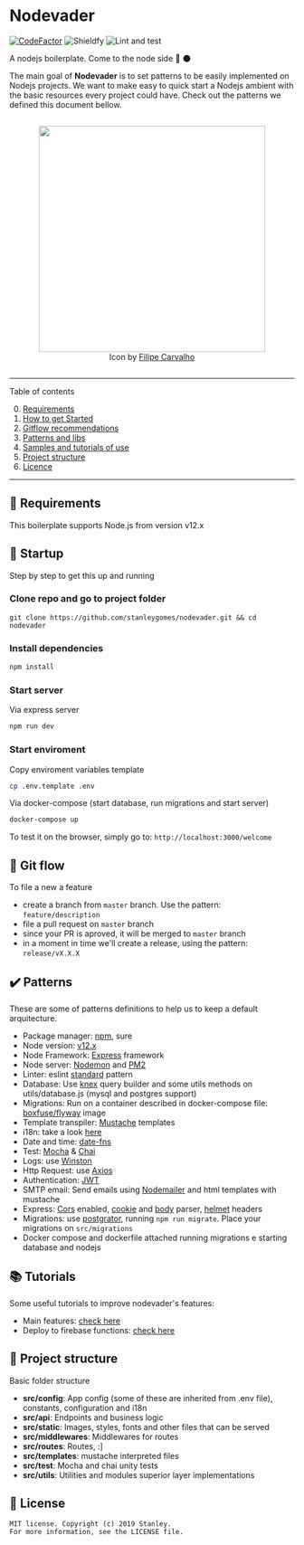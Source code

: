 # Nodevader

[![CodeFactor](https://www.codefactor.io/repository/github/stanleygomes/nodevader/badge)](https://www.codefactor.io/repository/github/stanleygomes/nodevader)
![Shieldfy](https://img.shields.io/badge/Shieldfy%20security%20-1%20issue-yellow)
![Lint and test](https://github.com/stanleygomes/nodevader/workflows/Lint%20and%20test/badge.svg)

A nodejs boilerplate. Come to the node side 🚀 🌑

The main goal of **Nodevader** is to set patterns to be easily implemented on Nodejs projects. We want to make easy to quick start a Nodejs ambient with the basic resources every project could have. Check out the patterns we defined this document bellow.

<p  align="center" style="padding:15px 0;">
	<img src="https://i.imgur.com/z9qKPnW.png" width="400px" />
  <br />
  Icon by <a href="https://dribbble.com/creativeflip" target="_blank">Filipe Carvalho</a>
</p>

*******
Table of contents

 0. [Requirements](#requirements)
 1. [How to get Started](#startup)
 2. [Gitflow recommendations](#gitflow)
 3. [Patterns and libs](#patterns)
 4. [Samples and tutorials of use](#tutorials)
 5. [Project structure](#projetcstructure)
 6. [Licence](#license)
*******

<div id='requirements'/>

## :pencil: Requirements

This boilerplate supports Node.js from version v12.x

<div id='startup'/>

## :rocket: Startup

Step by step to get this up and running

### Clone repo and go to project folder

```
git clone https://github.com/stanleygomes/nodevader.git && cd nodevader
```

### Install dependencies

```sh
npm install
```

### Start server

Via express server

```sh
npm run dev
```

### Start enviroment

Copy enviroment variables template

```sh
cp .env.template .env
```

Via docker-compose (start database, run migrations and start server)

```sh
docker-compose up
```

To test it on the browser, simply go to: `http://localhost:3000/welcome`

<div id='gitflow'/>

## :trident: Git flow

To file a new a feature

- create a branch from `master` branch. Use the pattern: `feature/description`
- file a pull request on `master` branch
- since your PR is aproved, it will be merged to `master` branch
- in a moment in time we'll create a release, using the pattern: `release/vX.X.X`

<div id='patterns'/>

## :heavy_check_mark: Patterns

These are some of patterns definitions to help us to keep a default arquitecture.

- Package manager: [npm](https://medium.com/@vincentnewkirk/npm-vs-yarn-2019-e88757b17038), sure
- Node version: [v12.x](https://nodejs.org/ca/blog/release/v12.14.1)
- Node Framework: [Express](https://expressjs.com) framework
- Node server: [Nodemon](https://www.npmjs.com/package/nodemon) and [PM2](https://pm2.keymetrics.io/)
- Linter: eslint [standard](https://standardjs.com) pattern
- Database: Use [knex](http://knexjs.org) query builder and some utils methods on utils/database.js (mysql and postgres support)
- Migrations: Run on a container described in docker-compose file: [boxfuse/flyway](https://hub.docker.com/r/boxfuse/flyway/dockerfile) image
- Template transpiler: [Mustache](https://mustache.github.io) templates
- i18n: take a look [here](https://www.npmjs.com/package/i18n)
- Date and time: [date-fns](https://date-fns.org)
- Test: [Mocha](https://mochajs.org) & [Chai](https://www.chaijs.com)
- Logs: use [Winston](https://www.npmjs.com/package/winston)
- Http Request: use [Axios](https://github.com/axios/axios)
- Authentication: [JWT](https://www.npmjs.com/package/jwt)
- SMTP email: Send emails using [Nodemailer](https://www.npmjs.com/package/nodemailer) and html templates with mustache
- Express: [Cors](https://www.npmjs.com/package/cors) enabled, [cookie](https://www.npmjs.com/package/cookie-parser) and [body](https://www.npmjs.com/package/body-parser) parser, [helmet](https://www.npmjs.com/package/helmet) headers
- Migrations: use [postgrator](https://www.npmjs.com/package/postgrator), running `npm run migrate`. Place your migrations on `src/migrations`
- Docker compose and dockerfile attached running migrations e starting database and nodejs

<div id='tutorials'/>

## :books: Tutorials

Some useful tutorials to improve nodevader's features:

- Main features: [check here](https://from-tatooine.web.app/nodevader-first-release/)
- Deploy to firebase functions: [check here](https://from-tatooine.web.app/deploy-nodejs-firebase)

<div id='projetcstructure'/>

## :open_file_folder: Project structure

Basic folder structure

- **src/config**: App config (some of these are inherited from .env file), constants, configuration and i18n
- **src/api**: Endpoints and business logic
- **src/static**: Images, styles, fonts and other files that can be served
- **src/middlewares**: Middlewares for routes
- **src/routes**: Routes, :]
- **src/templates**: mustache interpreted files
- **src/test**: Mocha and chai unity tests
- **src/utils**: Utilities and modules superior layer implementations

<div id='license'/>

## :scroll: License 

```
MIT license. Copyright (c) 2019 Stanley.
For more information, see the LICENSE file.
```
